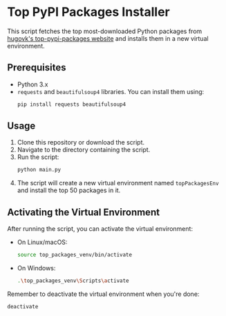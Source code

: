 # Top PyPI Packages Installer

This script fetches the top most-downloaded Python packages from [hugovk's top-pypi-packages website](https://hugovk.github.io/top-pypi-packages/) and installs them in a new virtual environment.

## Prerequisites

- Python 3.x
- `requests` and `beautifulsoup4` libraries. You can install them using:
  ```bash
  pip install requests beautifulsoup4
  ```

## Usage

1. Clone this repository or download the script.
2. Navigate to the directory containing the script.
3. Run the script:
   ```bash
   python main.py
   ```
4. The script will create a new virtual environment named `topPackagesEnv` and install the top 50 packages in it.

## Activating the Virtual Environment

After running the script, you can activate the virtual environment:

- On Linux/macOS:
  ```bash
  source top_packages_venv/bin/activate
  ```

- On Windows:
  ```bash
  .\top_packages_venv\Scripts\activate
  ```

Remember to deactivate the virtual environment when you're done:

```bash
deactivate
```
